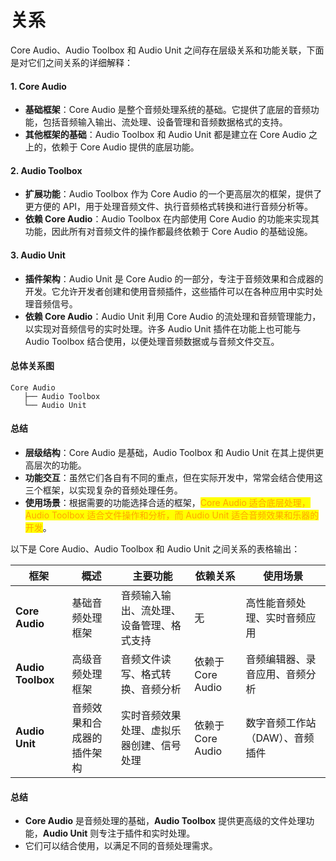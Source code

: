 # 关系

Core Audio、Audio Toolbox 和 Audio Unit 之间存在层级关系和功能关联，下面是对它们之间关系的详细解释：

#### 1. Core Audio

* **基础框架**：Core Audio 是整个音频处理系统的基础。它提供了底层的音频功能，包括音频输入输出、流处理、设备管理和音频数据格式的支持。
* **其他框架的基础**：Audio Toolbox 和 Audio Unit 都是建立在 Core Audio 之上的，依赖于 Core Audio 提供的底层功能。

#### 2. Audio Toolbox

* **扩展功能**：Audio Toolbox 作为 Core Audio 的一个更高层次的框架，提供了更方便的 API，用于处理音频文件、执行音频格式转换和进行音频分析等。
* **依赖 Core Audio**：Audio Toolbox 在内部使用 Core Audio 的功能来实现其功能，因此所有对音频文件的操作都最终依赖于 Core Audio 的基础设施。

#### 3. Audio Unit

* **插件架构**：Audio Unit 是 Core Audio 的一部分，专注于音频效果和合成器的开发。它允许开发者创建和使用音频插件，这些插件可以在各种应用中实时处理音频信号。
* **依赖 Core Audio**：Audio Unit 利用 Core Audio 的流处理和音频管理能力，以实现对音频信号的实时处理。许多 Audio Unit 插件在功能上也可能与 Audio Toolbox 结合使用，以便处理音频数据或与音频文件交互。

#### 总体关系图

```
Core Audio
   ├── Audio Toolbox
   └── Audio Unit
```

#### 总结

* **层级结构**：Core Audio 是基础，Audio Toolbox 和 Audio Unit 在其上提供更高层次的功能。
* **功能交互**：虽然它们各自有不同的重点，但在实际开发中，常常会结合使用这三个框架，以实现复杂的音频处理任务。
* **使用场景**：根据需要的功能选择合适的框架，<mark style="color:orange;">Core Audio 适合底层处理，Audio Toolbox 适合文件操作和分析，而 Audio Unit 适合音频效果和乐器的开发</mark>。



以下是 Core Audio、Audio Toolbox 和 Audio Unit 之间关系的表格输出：

| 框架                | 概述            | 主要功能                 | 依赖关系           | 使用场景              |
| ----------------- | ------------- | -------------------- | -------------- | ----------------- |
| **Core Audio**    | 基础音频处理框架      | 音频输入输出、流处理、设备管理、格式支持 | 无              | 高性能音频处理、实时音频应用    |
| **Audio Toolbox** | 高级音频处理框架      | 音频文件读写、格式转换、音频分析     | 依赖于 Core Audio | 音频编辑器、录音应用、音频分析   |
| **Audio Unit**    | 音频效果和合成器的插件架构 | 实时音频效果处理、虚拟乐器创建、信号处理 | 依赖于 Core Audio | 数字音频工作站（DAW）、音频插件 |

#### 总结

* **Core Audio** 是音频处理的基础，**Audio Toolbox** 提供更高级的文件处理功能，**Audio Unit** 则专注于插件和实时处理。
* 它们可以结合使用，以满足不同的音频处理需求。

